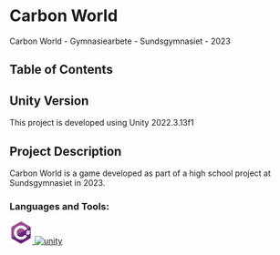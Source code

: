 # Carbon World
 Carbon World - Gymnasiearbete - Sundsgymnasiet - 2023 

## Table of Contents 
## Unity Version
This project is developed using Unity 2022.3.13f1

## Project Description
Carbon World is a game developed as part of a high school project at Sundsgymnasiet in 2023. 

 
<h3 align="left">Languages and Tools:</h3>
<p align="left"> <a href="https://www.w3schools.com/cs/" target="_blank" rel="noreferrer"> <img src="https://raw.githubusercontent.com/devicons/devicon/master/icons/csharp/csharp-original.svg" alt="csharp" width="40" height="40"/> </a> 
<a href="https://unity.com/" target="_blank" rel="noreferrer"> <img src="https://www.vectorlogo.zone/logos/unity3d/unity3d-icon.svg" alt="unity" width="40" height="40"/> </a>

